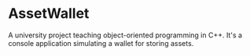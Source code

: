 # AssetWallet
A university project teaching object-oriented programming in C++. It's a console application simulating a wallet for storing assets.

